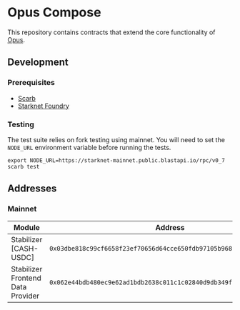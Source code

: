 # Opus Compose

This repository contains contracts that extend the core functionality of [Opus](https://github.com/lindy-labs/opus_contracts).

## Development

### Prerequisites

- [Scarb](https://docs.swmansion.com/scarb/docs.html)
- [Starknet Foundry](https://github.com/foundry-rs/starknet-foundry)

### Testing

The test suite relies on fork testing using mainnet. You will need to set the `NODE_URL` environment variable before running the tests.

```
export NODE_URL=https://starknet-mainnet.public.blastapi.io/rpc/v0_7
scarb test
```

## Addresses

### Mainnet

| Module | Address | Version |
| ------ | --------|---------|
| Stabilizer [CASH-USDC] | `0x03dbe818c99cf6658f23ef70656d64cce650fdb97105b96876d7e421fa25a528` | `v1.0.0` |
| Stabilizer Frontend Data Provider | `0x062e44bdb480ec9e62ad1bdb2638c011c1c02840d9db349f7f048fc9286372a1` | `v1.0.0` |
